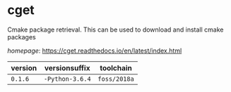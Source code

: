 # cget

Cmake package retrieval. This can be used to download and install cmake packages

*homepage*: <https://cget.readthedocs.io/en/latest/index.html>

version | versionsuffix | toolchain
--------|---------------|----------
``0.1.6`` | ``-Python-3.6.4`` | ``foss/2018a``
